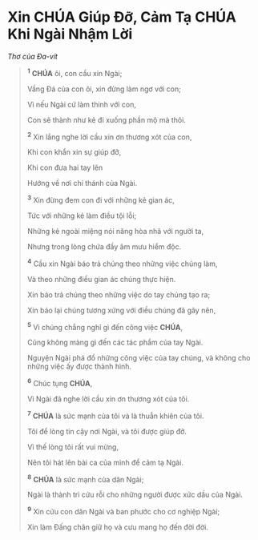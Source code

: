 # Xin **CHÚA** Giúp Đỡ, Cảm Tạ **CHÚA** Khi Ngài Nhậm Lời
*Thơ của Đa-vít*

> <sup><b>1</b></sup> **CHÚA** ôi, con cầu xin Ngài;
>
> Vầng Đá của con ôi, xin đừng làm ngơ với con;
>
> Vì nếu Ngài cứ làm thinh với con,
>
> Con sẽ thành như kẻ đi xuống phần mộ mà thôi.
>
> <sup><b>2</b></sup> Xin lắng nghe lời cầu xin ơn thương xót của con,
>
> Khi con khẩn xin sự giúp đỡ,
>
> Khi con đưa hai tay lên
>
> Hướng về nơi chí thánh của Ngài.
>
> <sup><b>3</b></sup> Xin đừng đem con đi với những kẻ gian ác,
>
> Tức với những kẻ làm điều tội lỗi;
>
> Những kẻ ngoài miệng nói năng hòa nhã với người ta,
>
> Nhưng trong lòng chứa đầy âm mưu hiểm độc.
>
> <sup><b>4</b></sup> Cầu xin Ngài báo trả chúng theo những việc chúng làm,
>
> Và theo những điều gian ác chúng thực hiện.
>
> Xin báo trả chúng theo những việc do tay chúng tạo ra;
>
> Xin báo lại chúng tương xứng với điều chúng đã gây nên,
>
> <sup><b>5</b></sup> Vì chúng chẳng nghĩ gì đến công việc **CHÚA**,
>
> Cũng không màng gì đến các tác phẩm của tay Ngài.
>
> Nguyện Ngài phá đổ những công việc của tay chúng, và không cho những việc ấy được thành hình.
>
> <sup><b>6</b></sup> Chúc tụng **CHÚA**,
>
> Vì Ngài đã nghe lời cầu xin ơn thương xót của tôi.
>
> <sup><b>7</b></sup> **CHÚA** là sức mạnh của tôi và là thuẫn khiên của tôi.
>
> Tôi để lòng tin cậy nơi Ngài, và tôi được giúp đỡ.
>
> Vì thế lòng tôi rất vui mừng,
>
> Nên tôi hát lên bài ca của mình để cảm tạ Ngài.
>
> <sup><b>8</b></sup> **CHÚA** là sức mạnh của dân Ngài;
>
> Ngài là thành trì cứu rỗi cho những người được xức dầu của Ngài.
>
> <sup><b>9</b></sup> Xin cứu con dân Ngài và ban phước cho cơ nghiệp Ngài;
>
> Xin làm Đấng chăn giữ họ và cưu mang họ đến đời đời.